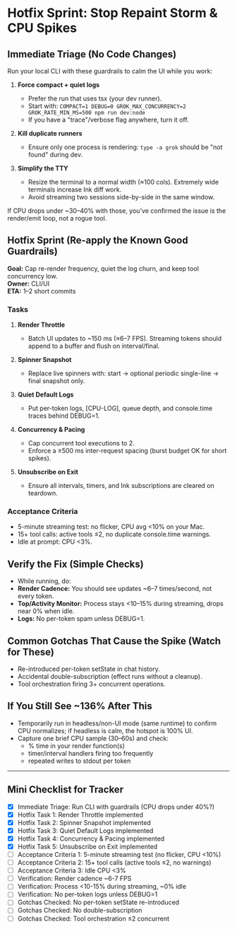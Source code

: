 # Hotfix Sprint: Stop Repaint Storm & CPU Spikes

## Immediate Triage (No Code Changes)

Run your local CLI with these guardrails to calm the UI while you work:

1. **Force compact + quiet logs**
   - Prefer the run that uses tsx (your dev runner).
   - Start with: `COMPACT=1 DEBUG=0 GROK_MAX_CONCURRENCY=2 GROK_RATE_MIN_MS=500 npm run dev:node`
   - If you have a "trace"/verbose flag anywhere, turn it off.

2. **Kill duplicate runners**
   - Ensure only one process is rendering: `type -a grok` should be "not found" during dev.

3. **Simplify the TTY**
   - Resize the terminal to a normal width (≈100 cols). Extremely wide terminals increase Ink diff work.
   - Avoid streaming two sessions side-by-side in the same window.

If CPU drops under ~30–40% with those, you've confirmed the issue is the render/emit loop, not a rogue tool.

## Hotfix Sprint (Re-apply the Known Good Guardrails)

**Goal:** Cap re-render frequency, quiet the log churn, and keep tool concurrency low.  
**Owner:** CLI/UI  
**ETA:** 1–2 short commits

### Tasks
1. **Render Throttle**
   - Batch UI updates to ~150 ms (≈6–7 FPS). Streaming tokens should append to a buffer and flush on interval/final.

2. **Spinner Snapshot**
   - Replace live spinners with: start → optional periodic single-line → final snapshot only.

3. **Quiet Default Logs**
   - Put per-token logs, [CPU-LOG], queue depth, and console.time traces behind DEBUG=1.

4. **Concurrency & Pacing**
   - Cap concurrent tool executions to 2.
   - Enforce a ≥500 ms inter-request spacing (burst budget OK for short spikes).

5. **Unsubscribe on Exit**
   - Ensure all intervals, timers, and Ink subscriptions are cleared on teardown.

### Acceptance Criteria
- 5-minute streaming test: no flicker, CPU avg <10% on your Mac.
- 15+ tool calls: active tools ≤2, no duplicate console.time warnings.
- Idle at prompt: CPU <3%.

## Verify the Fix (Simple Checks)
- While running, do:
- **Render Cadence:** You should see updates ~6–7 times/second, not every token.
- **Top/Activity Monitor:** Process stays <10–15% during streaming, drops near 0% when idle.
- **Logs:** No per-token spam unless DEBUG=1.

## Common Gotchas That Cause the Spike (Watch for These)
- Re-introduced per-token setState in chat history.
- Accidental double-subscription (effect runs without a cleanup).
- Tool orchestration firing 3+ concurrent operations.

## If You Still See ~136% After This
- Temporarily run in headless/non-UI mode (same runtime) to confirm CPU normalizes; if headless is calm, the hotspot is 100% UI.
- Capture one brief CPU sample (30–60s) and check:
  - % time in your render function(s)
  - timer/interval handlers firing too frequently
  - repeated writes to stdout per token

---

## Mini Checklist for Tracker

- [x] Immediate Triage: Run CLI with guardrails (CPU drops under 40%?)
- [x] Hotfix Task 1: Render Throttle implemented
- [x] Hotfix Task 2: Spinner Snapshot implemented
- [x] Hotfix Task 3: Quiet Default Logs implemented
- [x] Hotfix Task 4: Concurrency & Pacing implemented
- [x] Hotfix Task 5: Unsubscribe on Exit implemented
- [ ] Acceptance Criteria 1: 5-minute streaming test (no flicker, CPU <10%)
- [ ] Acceptance Criteria 2: 15+ tool calls (active tools ≤2, no warnings)
- [ ] Acceptance Criteria 3: Idle CPU <3%
- [ ] Verification: Render cadence ~6-7 FPS
- [ ] Verification: Process <10-15% during streaming, ~0% idle
- [ ] Verification: No per-token logs unless DEBUG=1
- [ ] Gotchas Checked: No per-token setState re-introduced
- [ ] Gotchas Checked: No double-subscription
- [ ] Gotchas Checked: Tool orchestration ≤2 concurrent